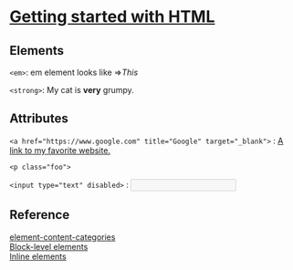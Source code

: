 # [Getting started with HTML](https://developer.mozilla.org/en-US/docs/Learn/HTML/Introduction_to_HTML/Getting_started#anatomy_of_an_html_element)

## Elements

`<em>`: em element looks like =><em>This</em>

`<strong>`: My cat is <strong>very</strong> grumpy.

## Attributes

`<a href="https://www.google.com" title="Google" target="_blank">` : <a href="https://www.google.com" title="Google" target="_blank">A link to my favorite website.</a>

`<p class="foo">`

`<input type="text" disabled>` : <input type="text" disabled>

## Reference

[element-content-categories](https://html.spec.whatwg.org/multipage/indices.html#element-content-categories) <br>
[Block-level elements](https://developer.mozilla.org/en-US/docs/Web/HTML/Block-level_elements) <br>
[Inline elements](https://developer.mozilla.org/en-US/docs/Web/HTML/Inline_elements) <br>
